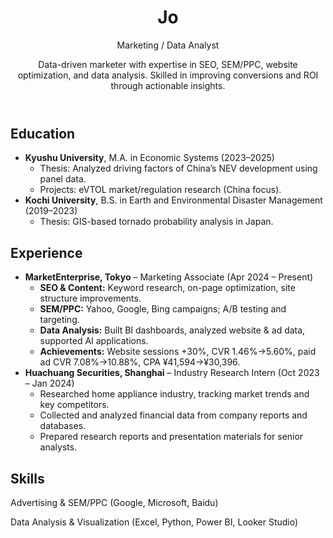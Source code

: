 
<header>
    <h1>Jo</h1>
    <p class="highlight">Marketing / Data Analyst</p>
    <p>Data-driven marketer with expertise in SEO, SEM/PPC, website optimization, and data analysis. Skilled in improving conversions and ROI through actionable insights.</p>
</header>

<section>
    <h2>Education</h2>
    <ul>
        <li>
            <strong>Kyushu University</strong>, M.A. in Economic Systems (2023–2025)
            <ul>
                <li>Thesis: Analyzed driving factors of China’s NEV development using panel data.</li>
                <li>Projects: eVTOL market/regulation research (China focus).</li>
            </ul>
        </li>
        <li>
            <strong>Kochi University</strong>, B.S. in Earth and Environmental Disaster Management (2019–2023)
            <ul>
                <li>Thesis: GIS-based tornado probability analysis in Japan.</li>
            </ul>
        </li>
    </ul>
</section>

<section>
    <h2>Experience</h2>
    <ul>
        <li>
            <strong>MarketEnterprise, Tokyo</strong> – Marketing Associate (Apr 2024 – Present)
            <ul>
                <li><strong>SEO & Content:</strong> Keyword research, on-page optimization, site structure improvements.</li>
                <li><strong>SEM/PPC:</strong> Yahoo, Google, Bing campaigns; A/B testing and targeting.</li>
                <li><strong>Data Analysis:</strong> Built BI dashboards, analyzed website & ad data, supported AI applications.</li>
                <li><strong>Achievements:</strong> Website sessions +30%, CVR 1.46%→5.60%, paid ad CVR 7.08%→10.88%, CPA ¥41,594→¥30,396.</li>
            </ul>
        </li>
        <li>
            <strong>Huachuang Securities, Shanghai</strong> – Industry Research Intern (Oct 2023 – Jan 2024)
            <ul>
                <li>Researched home appliance industry, tracking market trends and key competitors.</li>
                <li>Collected and analyzed financial data from company reports and databases.</li>
                <li>Prepared research reports and presentation materials for senior analysts.</li>
            </ul>
        </li>
    </ul>
</section>

<section>
    <h2>Skills</h2>
    <div class="skill-item">
        <p>Advertising & SEM/PPC (Google, Microsoft, Baidu)</p>
        <div class="skills-bar">
            <div data-percent="90"></div>
        </div>
    </div>
    <div class="skill-item">
        <p>Data Analysis & Visualization (Excel, Python, Power BI, Looker Studio)</p>
        <div class="skills-bar">
            <div data-percent="85"></div>
